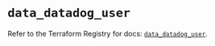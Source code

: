 # `data_datadog_user`

Refer to the Terraform Registry for docs: [`data_datadog_user`](https://registry.terraform.io/providers/datadog/datadog/3.71.0/docs/data-sources/user).
